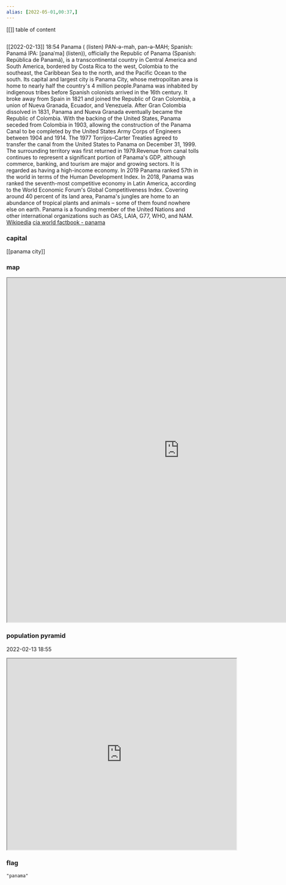 ```yaml
---
alias: [2022-05-01,00:37,]
---
```

[[]]
table of content
```toc
```
[[2022-02-13]] 18:54
Panama ( (listen) PAN-ə-mah,  pan-ə-MAH; Spanish: Panamá IPA: [panaˈma] (listen)), officially the Republic of Panama (Spanish: República de Panamá), is a transcontinental country in Central America and South America, bordered by Costa Rica to the west, Colombia to the southeast, the Caribbean Sea to the north, and the Pacific Ocean to the south. Its capital and largest city is Panama City, whose metropolitan area is home to nearly half the country's 4 million people.Panama was inhabited by indigenous tribes before Spanish colonists arrived in the 16th century. It broke away from Spain in 1821 and joined the Republic of Gran Colombia, a union of Nueva Granada, Ecuador, and Venezuela. After Gran Colombia dissolved in 1831, Panama and Nueva Granada eventually became the Republic of Colombia. With the backing of the United States, Panama seceded from Colombia in 1903, allowing the construction of the Panama Canal to be completed by the United States Army Corps of Engineers between 1904 and 1914. The 1977 Torrijos–Carter Treaties agreed to transfer the canal from the United States to Panama on December 31, 1999. The surrounding territory was first returned in 1979.Revenue from canal tolls continues to represent a significant portion of Panama's GDP, although commerce, banking, and tourism are major and growing sectors. It is regarded as having a high-income economy. In 2019 Panama ranked 57th in the world in terms of the Human Development Index. In 2018, Panama was ranked the seventh-most competitive economy in Latin America, according to the World Economic Forum's Global Competitiveness Index. Covering around 40 percent of its land area, Panama's jungles are home to an abundance of tropical plants and animals – some of them found nowhere else on earth. Panama is a founding member of the United Nations and other international organizations such as OAS, LAIA, G77, WHO, and NAM.
[Wikipedia](https://en.wikipedia.org/wiki/Panama)
[cia world factbook - panama](https://www.cia.gov/the-world-factbook/countries/panama)
### capital
[[panama city]]
### map
<iframe src="https://duckduckgo.com/?t=ffab&q=panama&ia=web&iaxm=about" width="900" height="900" ></iframe>

### population pyramid

2022-02-13 18:55

<iframe src="https://www.populationpyramid.net/panama/2019/" width="600" height="500" ></iframe>

### flag

```query
"panama"
```